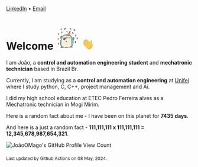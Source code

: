[LinkedIn](https://www.linkedin.com/in/joão-pedro-gozzoli-b95641301/) &bull;
[Email](joaopedrogozzoli@gmail.com)

# Welcome <img src="happy.gif" height="64px" /> <img src="wave.gif" height="32px" />

I am João, a  **control and automation engineering student** and **mechatronic technician** based in Brazil Br.

Currently, I am studying as a **control and automation engineering** at [Unifei](https://unifei.edu.br) where I study python, C, C++, project management and Ai.

I did my high school education at ETEC Pedro Ferreira alves as a Mechatronic technician in Mogi Mirim.

Here is a random fact about me - I have been on this planet for **7435 days**.

And here is a just a random fact -  **111,111,111 x 111,111,111 = 12,345,678,987,654,321**.

![JoãoOMago's GitHub Profile View Count](https://komarev.com/ghpvc/?username=JoaoOMago)

<sub>Last updated by Github Actions on 08 May, 2024.</sub>
